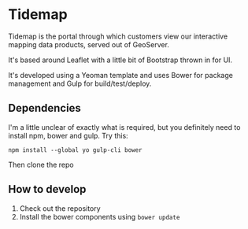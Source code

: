 # Tidemap

Tidemap is the portal through which customers view our interactive mapping data products, served out of GeoServer.

It's based around Leaflet with a little bit of Bootstrap thrown in for UI.

It's developed using a Yeoman template and uses Bower for package management and Gulp for build/test/deploy.
## Dependencies
I'm a little unclear of exactly what is required, but you definitely need to install npm, bower and gulp. Try this:

`npm install --global yo gulp-cli bower`

Then clone the repo
## How to develop
1. Check out the repository
2. Install the bower components using `bower update`